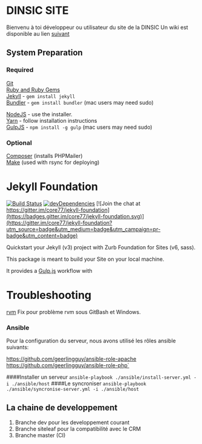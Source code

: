 # DINSIC SITE

Bienvenu à toi développeur ou utilisateur du site de la DINSIC
Un wiki est disponible au lien [suivant](https://github.com/MatthiasFeraga/site-dinsic/wiki)

## System Preparation

### Required
[Git](https://git-scm.com)  
[Ruby and Ruby Gems](https://rvm.io/rvm/install)  
[Jekyll](http://jekyllrb.com/) - `gem install jekyll`  
[Bundler](http://bundler.io/) - `gem install bundler` (mac users may need sudo)  

[NodeJS](http://nodejs.org) - use the installer.  
[Yarn](https://yarnpkg.com/en/docs/install) - follow installation instructions  
[GulpJS](https://github.com/gulpjs/gulp) - `npm install -g gulp` (mac users may need sudo)  

### Optional
[Composer](https://getcomposer.org) (installs PHPMailer)  
[Make](https://www.gnu.org/software/make) (used with rsync for deploying)  

# Jekyll Foundation

[![Build Status](https://travis-ci.org/Foundation-for-Jekyll-sites/jekyll-foundation.svg)](https://travis-ci.org/Foundation-for-Jekyll-sites/jekyll-foundation)
[![devDependencies](https://david-dm.org/Foundation-for-Jekyll-sites/jekyll-foundation/dev-status.svg)](https://david-dm.org/Foundation-for-Jekyll-sites/jekyll-foundation#info=devDependencies)
[![Join the chat at https://gitter.im/core77/jekyll-foundation](https://badges.gitter.im/core77/jekyll-foundation.svg)](https://gitter.im/core77/jekyll-foundation?utm_source=badge&utm_medium=badge&utm_campaign=pr-badge&utm_content=badge)

Quickstart your Jekyll (v3) project with Zurb Foundation for Sites (v6, sass).

This package is meant to build your Site on your local machine.

It provides a [Gulp.js](http://gulpjs.com/) workflow with

# Troubleshooting
[rvm](https://github.com/rvm/rvm/issues/4354) Fix pour problème rvm sous GitBash et Windows.



### Ansible

Pour la configuration du serveur,  nous avons utilisé les rôles ansible suivants:

https://github.com/geerlingguy/ansible-role-apache
https://github.com/geerlingguy/ansible-role-php`


####Installer un serveur
`ansible-playbook ./ansible/install-server.yml -i ./ansible/host`
####Le syncroniser
`ansible-playbook ./ansible/syncronise-server.yml -i ./ansible/host`


## La chaine de developpement

1. Branche dev pour les developpement courant
2. Branche siteleaf pour la compatibilité avec le CRM
3. Branche master (CI)
